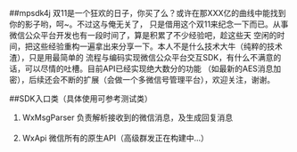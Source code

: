 ##mpsdk4j
   双11是一个狂欢的日子，你买了么？或许在那XXX亿的曲线中能找到你的影子哟，呵~。不过这与俺无关了，
只是借用这个双11来纪念一下而已。从事微信公众平台开发也有一段时间了，算是积累了不少经验吧，趁这些天
空闲的时间，把这些经验重构一遍拿出来分享一下。本人不是什么技术大牛（纯粹的技术渣），只是用最简单的
流程与编码实现微信公众平台交互SDK，有什么不满意的话，可以尽情的吐槽。目前API已经实现绝大数分的功能
（如最新的AES消息加密），后续还会不断的扩展（会做一个多微信号管理平台），欢迎关注，谢谢。

##SDK入口类（具体使用可参考测试类）

1. WxMsgParser 负责解析接收到的微信消息，及生成回复消息<br/><br/>
2. WxApi 微信所有的原生API（高级群发正在构建中...）
